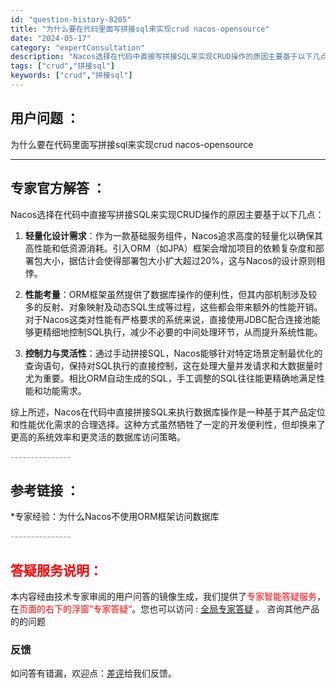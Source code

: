 ```yaml
---
id: "question-history-8205"
title: "为什么要在代码里面写拼接sql来实现crud nacos-opensource"
date: "2024-05-17"
category: "expertConsultation"
description: "Nacos选择在代码中直接写拼接SQL来实现CRUD操作的原因主要基于以下几点：1. **轻量化设计需求**：作为一款基础服务组件，Nacos追求高度的轻量化以确保其高性能和低资源消耗。引入ORM（如JPA）框架会增加项目的依赖复杂度和部署包大小，据估计会使得部署包大小扩大超过20%，这与Nacos"
tags: ["crud","拼接sql"]
keywords: ["crud","拼接sql"]
---
```


## 用户问题 ： 
 为什么要在代码里面写拼接sql来实现crud nacos-opensource 

---------------
## 专家官方解答 ：

Nacos选择在代码中直接写拼接SQL来实现CRUD操作的原因主要基于以下几点：

1. **轻量化设计需求**：作为一款基础服务组件，Nacos追求高度的轻量化以确保其高性能和低资源消耗。引入ORM（如JPA）框架会增加项目的依赖复杂度和部署包大小，据估计会使得部署包大小扩大超过20%，这与Nacos的设计原则相悖。

2. **性能考量**：ORM框架虽然提供了数据库操作的便利性，但其内部机制涉及较多的反射、对象映射及动态SQL生成等过程，这些都会带来额外的性能开销。对于Nacos这类对性能有严格要求的系统来说，直接使用JDBC配合连接池能够更精细地控制SQL执行，减少不必要的中间处理环节，从而提升系统性能。

3. **控制力与灵活性**：通过手动拼接SQL，Nacos能够针对特定场景定制最优化的查询语句，保持对SQL执行的直接控制，这在处理大量并发请求和大数据量时尤为重要。相比ORM自动生成的SQL，手工调整的SQL往往能更精确地满足性能和功能需求。

综上所述，Nacos在代码中直接拼接SQL来执行数据库操作是一种基于其产品定位和性能优化需求的合理选择。这种方式虽然牺牲了一定的开发便利性，但却换来了更高的系统效率和更灵活的数据库访问策略。


<font color="#949494">---------------</font> 


## 参考链接 ：

*专家经验：为什么Nacos不使用ORM框架访问数据库 


 <font color="#949494">---------------</font> 
 


## <font color="#FF0000">答疑服务说明：</font> 

本内容经由技术专家审阅的用户问答的镜像生成，我们提供了<font color="#FF0000">专家智能答疑服务</font>，在<font color="#FF0000">页面的右下的浮窗”专家答疑“</font>。您也可以访问 : [全局专家答疑](https://opensource.alibaba.com/chatBot) 。 咨询其他产品的的问题

### 反馈
如问答有错漏，欢迎点：[差评](https://ai.nacos.io/user/feedbackByEnhancerGradePOJOID?enhancerGradePOJOId=13563)给我们反馈。
